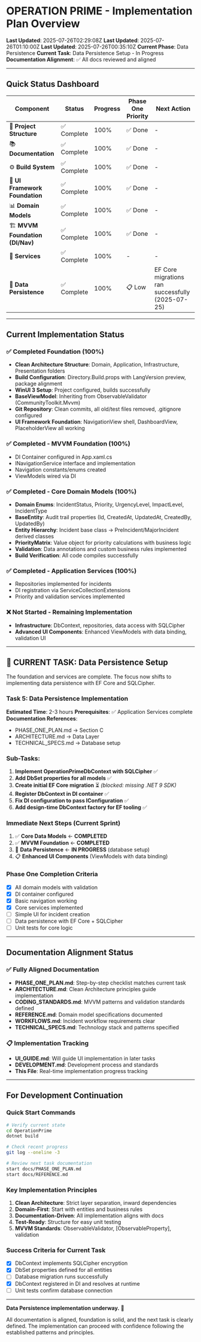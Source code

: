 # OPERATION PRIME - Implementation Plan Overview
**Last Updated**: 2025-07-26T02:29:08Z
**Last Updated**: 2025-07-26T01:10:00Z
**Last Updated**: 2025-07-26T00:35:10Z
**Current Phase**: Data Persistence
**Current Task**: Data Persistence Setup - In Progress
**Documentation Alignment**: ✅ All docs reviewed and aligned

---

## Quick Status Dashboard

| Component | Status | Progress | Phase One Priority | Next Action |
|-----------|--------|----------|-------------------|-------------|
| 📁 **Project Structure** | ✅ Complete | 100% | ✅ Done | - |
| 📚 **Documentation** | ✅ Complete | 100% | ✅ Done | - |
| ⚙️ **Build System** | ✅ Complete | 100% | ✅ Done | - |
| 🎨 **UI Framework Foundation** | ✅ Complete | 100% | ✅ Done | - |
| 📊 **Domain Models** | ✅ Complete | 100% | ✅ Done | - |
| 🏗️ **MVVM Foundation (DI/Nav)** | ✅ Complete | 100% | ✅ Done | - |
| 🔧 **Services** | ✅ Complete | 100% | - | - |
| 📀 **Data Persistence** | ✅ Complete | 100% | 📋 Low | EF Core migrations ran successfully (2025-07-25) |
---

## Current Implementation Status

### ✅ **Completed Foundation (100%)**
- **Clean Architecture Structure**: Domain, Application, Infrastructure, Presentation folders
- **Build Configuration**: Directory.Build.props with LangVersion preview, package alignment
- **WinUI 3 Setup**: Project configured, builds successfully
- **BaseViewModel**: Inheriting from ObservableValidator (CommunityToolkit.Mvvm)
- **Git Repository**: Clean commits, all old/test files removed, .gitignore configured
- **UI Framework Foundation**: NavigationView shell, DashboardView, PlaceholderView all working

### ✅ **Completed - MVVM Foundation (100%)**
- DI Container configured in App.xaml.cs
- INavigationService interface and implementation
- Navigation constants/enums created
- ViewModels wired via DI

### ✅ **Completed - Core Domain Models (100%)**
- **Domain Enums**: IncidentStatus, Priority, UrgencyLevel, ImpactLevel, IncidentType
- **BaseEntity**: Audit trail properties (Id, CreatedAt, UpdatedAt, CreatedBy, UpdatedBy)
- **Entity Hierarchy**: Incident base class → PreIncident/MajorIncident derived classes
- **PriorityMatrix**: Value object for priority calculations with business logic
- **Validation**: Data annotations and custom business rules implemented
- **Build Verification**: All code compiles successfully

### ✅ **Completed - Application Services (100%)**
- Repositories implemented for incidents
- DI registration via ServiceCollectionExtensions
- Priority and validation services implemented

### ❌ **Not Started - Remaining Implementation**
- **Infrastructure**: DbContext, repositories, data access with SQLCipher
- **Advanced UI Components**: Enhanced ViewModels with data binding, validation UI

---

## **🎯 CURRENT TASK: Data Persistence Setup**
The foundation and services are complete. The focus now shifts to implementing data persistence with EF Core and SQLCipher.

### **Task 5: Data Persistence Implementation**
**Estimated Time**: 2-3 hours
**Prerequisites**: ✅ Application Services complete
**Documentation References**:
- PHASE_ONE_PLAN.md → Section C
- ARCHITECTURE.md → Data Layer
- TECHNICAL_SPECS.md → Database setup

### **Sub-Tasks**:
1. **Implement OperationPrimeDbContext with SQLCipher** ✅
2. **Add DbSet properties for all models** ✅
3. **Create initial EF Core migration** ⏳ *(blocked: missing .NET 9 SDK)*
4. **Register DbContext in DI container** ✅
5. **Fix DI configuration to pass IConfiguration** ✅
6. **Add design-time DbContext factory for EF tooling** ✅

### **Immediate Next Steps (Current Sprint)**
1. ✅ **Core Data Models** ← **COMPLETED**
2. ✅ **MVVM Foundation** ← **COMPLETED**
3. 🎯 **Data Persistence** ← **IN PROGRESS** (database setup)
4. 📋 **Enhanced UI Components** (ViewModels with data binding)

### **Phase One Completion Criteria**
- [x] All domain models with validation
- [x] DI container configured
- [x] Basic navigation working
- [x] Core services implemented
- [ ] Simple UI for incident creation
- [ ] Data persistence with EF Core + SQLCipher
- [ ] Unit tests for core logic

---

## Documentation Alignment Status

### ✅ **Fully Aligned Documentation**
- **PHASE_ONE_PLAN.md**: Step-by-step checklist matches current task
- **ARCHITECTURE.md**: Clean Architecture principles guide implementation
- **CODING_STANDARDS.md**: MVVM patterns and validation standards defined
- **REFERENCE.md**: Domain model specifications documented
- **WORKFLOWS.md**: Incident workflow requirements clear
- **TECHNICAL_SPECS.md**: Technology stack and patterns specified

### 📋 **Implementation Tracking**
- **UI_GUIDE.md**: Will guide UI implementation in later tasks
- **DEVELOPMENT.md**: Development process and standards
- **This File**: Real-time implementation progress tracking

---

## For Development Continuation

### **Quick Start Commands**
```bash
# Verify current state
cd OperationPrime
dotnet build

# Check recent progress  
git log --oneline -3

# Review next task documentation
start docs/PHASE_ONE_PLAN.md
start docs/REFERENCE.md
```

### **Key Implementation Principles**
1. **Clean Architecture**: Strict layer separation, inward dependencies
2. **Domain-First**: Start with entities and business rules
3. **Documentation-Driven**: All implementation aligns with docs
4. **Test-Ready**: Structure for easy unit testing
5. **MVVM Standards**: ObservableValidator, [ObservableProperty], validation

### **Success Criteria for Current Task**
- [x] DbContext implements SQLCipher encryption
- [x] DbSet properties defined for all entities
- [ ] Database migration runs successfully
- [x] DbContext registered in DI and resolves at runtime
- [ ] Unit tests confirm database connection
---

**Data Persistence implementation underway.** 🚀

All documentation is aligned, foundation is solid, and the next task is clearly defined. The implementation can proceed with confidence following the established patterns and principles.

